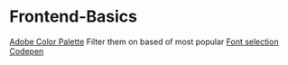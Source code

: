 # Frontend-Basics


[Adobe Color Palette](https://color.adobe.com/explore) Filter them on based of most popular
[Font selection](https://www.fontpair.co/all)
[Codepen](https://codepen.io)